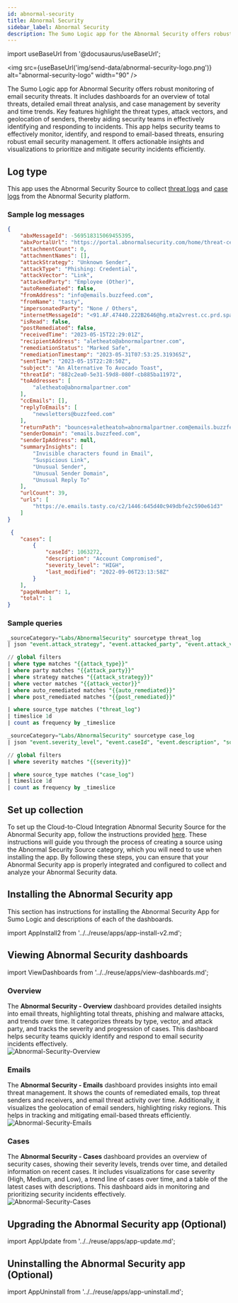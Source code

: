 ```yaml
---
id: abnormal-security
title: Abnormal Security
sidebar_label: Abnormal Security
description: The Sumo Logic app for the Abnormal Security offers robust monitoring of email security threats.
---
```


import useBaseUrl from '@docusaurus/useBaseUrl';

<img src={useBaseUrl('img/send-data/abnormal-security-logo.png')} alt="abnormal-security-logo" width="90" />

The Sumo Logic app for Abnormal Security offers robust monitoring of email security threats. It includes dashboards for an overview of total threats, detailed email threat analysis, and case management by severity and time trends. Key features highlight the threat types, attack vectors, and geolocation of senders, thereby aiding security teams in effectively identifying and responding to incidents. This app helps security teams to effectively monitor, identify, and respond to email-based threats, ensuring robust email security management. It offers actionable insights and visualizations to prioritize and mitigate security incidents efficiently.

## Log type

This app uses the Abnormal Security Source to collect [threat logs](https://app.swaggerhub.com/apis-docs/abnormal-security/abx/1.4.1#/Threats/get_threats__threatId_) and [case logs](https://app.swaggerhub.com/apis-docs/abnormal-security/abx/1.4.1#/Cases/get_cases) from the Abnormal Security platform.

### Sample log messages

```json title="Threat Logs"
{
    "abxMessageId": -569518315069455395,
    "abxPortalUrl": "https://portal.abnormalsecurity.com/home/threat-center/remediation-history/-569518315069455395",
    "attachmentCount": 0,
    "attachmentNames": [],
    "attackStrategy": "Unknown Sender",
    "attackType": "Phishing: Credential",
    "attackVector": "Link",
    "attackedParty": "Employee (Other)",
    "autoRemediated": false,
    "fromAddress": "info@emails.buzzfeed.com",
    "fromName": "tasty",
    "impersonatedParty": "None / Others",
    "internetMessageId": "<91.AF.47440.222B2646@hg.mta2vrest.cc.prd.sparkpost>",
    "isRead": false,
    "postRemediated": false,
    "receivedTime": "2023-05-15T22:29:01Z",
    "recipientAddress": "aletheato@abnormalpartner.com",
    "remediationStatus": "Marked Safe",
    "remediationTimestamp": "2023-05-31T07:53:25.319365Z",
    "sentTime": "2023-05-15T22:28:50Z",
    "subject": "An Alternative To Avocado Toast",
    "threatId": "882c2ea0-5e31-59d8-080f-cb885ba11972",
    "toAddresses": [
        "aletheato@abnormalpartner.com"
    ],
    "ccEmails": [],
    "replyToEmails": [
        "newsletters@buzzfeed.com"
    ],
    "returnPath": "bounces+aletheatoh=abnormalpartner.com@emails.buzzfeed.com",
    "senderDomain": "emails.buzzfeed.com",
    "senderIpAddress": null,
    "summaryInsights": [
        "Invisible characters found in Email",
        "Suspicious Link",
        "Unusual Sender",
        "Unusual Sender Domain",
        "Unusual Reply To"
    ],
    "urlCount": 39,
    "urls": [
        "https://e.emails.tasty.co/c2/1446:645d40c949dbfe2c590e61d3"
    ]
}
```

```json title="Case Logs"
 {
    "cases": [
        {
            "caseId": 1063272,
            "description": "Account Compromised",
            "severity_level": "HIGH",
            "last_modified": "2022-09-06T23:13:58Z"
        }
    ],
    "pageNumber": 1,
    "total": 1
}
```

### Sample queries

```sql title="Threats Over Time"
_sourceCategory="Labs/AbnormalSecurity" sourcetype threat_log
| json "event.attack_strategy", "event.attacked_party", "event.attack_vector", "event.attack_type", "sourcetype", "event.auto_remediated", "event.post_remediated" as strategy, party, vector, type, source_type, auto_remediated, post_remediated nodrop

// global filters
| where type matches "{{attack_type}}"
| where party matches "{{attack_party}}"
| where strategy matches "{{attack_strategy}}"
| where vector matches "{{attack_vector}}"
| where auto_remediated matches "{{auto_remediated}}"
| where post_remediated matches "{{post_remediated}}"

| where source_type matches ("threat_log")
| timeslice 1d
| count as frequency by _timeslice
```

```sql title="Cases Over Time"
_sourceCategory="Labs/AbnormalSecurity" sourcetype case_log
| json "event.severity_level", "event.caseId", "event.description", "sourcetype" as severity, case_id, description, source_type nodrop

// global filters
| where severity matches "{{severity}}"

| where source_type matches ("case_log")
| timeslice 1d
| count as frequency by _timeslice

```

## Set up collection

To set up the Cloud-to-Cloud Integration Abnormal Security Source for the Abnormal Security app, follow the instructions provided [here](/docs/send-data/hosted-collectors/cloud-to-cloud-integration-framework/abnormal-security-source/). These instructions will guide you through the process of creating a source using the Abnormal Security Source category, which you will need to use when installing the app. By following these steps, you can ensure that your Abnormal Security app is properly integrated and configured to collect and analyze your Abnormal Security data.

## Installing the Abnormal Security app

This section has instructions for installing the Abnormal Security App for Sumo Logic and descriptions of each of the dashboards.

import AppInstall2 from '../../reuse/apps/app-install-v2.md';

<AppInstall2/>

## Viewing Abnormal Security dashboards​

import ViewDashboards from '../../reuse/apps/view-dashboards.md';

<ViewDashboards/>

### Overview

The **Abnormal Security - Overview** dashboard provides detailed insights into email threats, highlighting total threats, phishing and malware attacks, and trends over time. It categorizes threats by type, vector, and attack party, and tracks the severity and progression of cases. This dashboard helps security teams quickly identify and respond to email security incidents effectively.<br/><img src='https://sumologic-app-data-v2.s3.amazonaws.com/dashboards/Abnormal-Security/Abnormal-Security-Overview.png' alt="Abnormal-Security-Overview" />

### Emails

The **Abnormal Security - Emails** dashboard provides insights into email threat management. It shows the counts of remediated emails, top threat senders and receivers, and email threat activity over time. Additionally, it visualizes the geolocation of email senders, highlighting risky regions. This helps in tracking and mitigating email-based threats efficiently.<br/><img src='https://sumologic-app-data-v2.s3.amazonaws.com/dashboards/Abnormal-Security/Abnormal-Security-Emails.png' alt="Abnormal-Security-Emails" />

### Cases

The **Abnormal Security - Cases** dashboard provides an overview of security cases, showing their severity levels, trends over time, and detailed information on recent cases. It includes visualizations for case severity (High, Medium, and Low), a trend line of cases over time, and a table of the latest cases with descriptions. This dashboard aids in monitoring and prioritizing security incidents effectively.<br/><img src='https://sumologic-app-data-v2.s3.amazonaws.com/dashboards/Abnormal-Security/Abnormal-Security-Cases.png' alt="Abnormal-Security-Cases" />

## Upgrading the Abnormal Security app (Optional)

import AppUpdate from '../../reuse/apps/app-update.md';

<AppUpdate/>

## Uninstalling the Abnormal Security app (Optional)

import AppUninstall from '../../reuse/apps/app-uninstall.md';

<AppUninstall/>